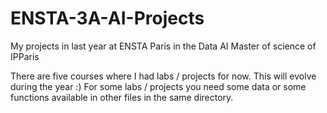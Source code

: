 # ENSTA-3A-AI-Projects

My projects in last year at ENSTA Paris in the Data AI Master of science of IPParis

There are five courses where I had labs / projects for now. This will evolve during the year :)
For some labs / projects you need some data or some functions available in other files in the same directory.
